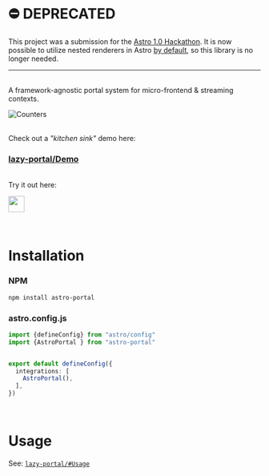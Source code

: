 # ⛔️ DEPRECATED

This project was a submission for the [Astro 1.0 Hackathon](https://astro.build/blog/astro-1-hackathon/). It is now possible to utilize nested renderers in Astro [by default](https://docs.astro.build/en/core-concepts/framework-components/#nesting-framework-components), so this library is no longer needed.
&nbsp;  

-----

&nbsp;  
A framework-agnostic portal system for micro-frontend & streaming contexts.

![Counters](https://user-images.githubusercontent.com/10906415/168481107-909fc126-783d-409e-8dd6-b2ca12cd69d4.jpg)


&nbsp;  
Check out a *"kitchen sink"* demo here:  
### [lazy-portal/Demo](https://github.com/Enteleform/lazy-portal/tree/main/apps/Demo#readme)


&nbsp;  
Try it out here:

<a href="https://stackblitz.com/edit/github-wxgykc?file=src%2Fpages%2Findex.astro">
  <img height="32" src="https://developer.stackblitz.com/img/open_in_stackblitz.svg"/>
</a>




&nbsp;  
<!--########################################################################-->
# Installation
<!--########################################################################-->

### NPM

```bash
npm install astro-portal
```

### astro.config.js
```ts
import {defineConfig} from "astro/config"
import {AstroPortal } from "astro-portal"


export default defineConfig({
  integrations: [
    AstroPortal(),
  ],
})
```




&nbsp;  
<!--########################################################################-->
# Usage
<!--########################################################################-->

See: [`lazy-portal/#Usage`](https://github.com/Enteleform/lazy-portal/tree/main/packages/lazy-portal#usage)
